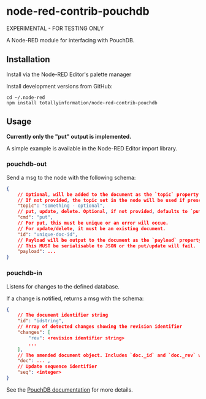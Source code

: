 # node-red-contrib-pouchdb
EXPERIMENTAL - FOR TESTING ONLY

A Node-RED module for interfacing with PouchDB.

## Installation

Install via the Node-RED Editor's palette manager

Install development versions from GitHub:

```
cd ~/.node-red
npm install totallyinformation/node-red-contrib-pouchdb
```

## Usage

**Currently only the "put" output is implemented.**

A simple example is available in the Node-RED Editor import library.

### pouchdb-out

Send a msg to the node with the following schema:

```json
{
    // Optional, will be added to the document as the `topic` property
    // If not provided, the topic set in the node will be used if present
    "topic": "something - optional",
    // put, update, delete. Optional, if not provided, defaults to `put`
    "cmd": "put",
    // For put, this must be unique or an error will occue. 
    // For update/delete, it must be an existing document.
    "id": "unique-doc-id",
    // Payload will be output to the document as the `payload` property
    // This MUST be serialisable to JSON or the put/update will fail.
    "payload": ...
}
```

### pouchdb-in

Listens for changes to the defined database.

If a change is notified, returns a msg with the schema:

```json
{
    // The document identifier string
    "id": "idstring",
    // Array of detected changes showing the revision identifier
    "changes": [
        "rev": <revision identifier string>
        ...
    ],
    // The amended document object. Includes `doc._id` and `doc._rev` which are duplicates of the above properties
    "doc": ... ,
    // Update sequence identifier
    "seq": <integer>
}
```

See the [PouchDB documentation](https://pouchdb.com/api.html#changes) for more details.